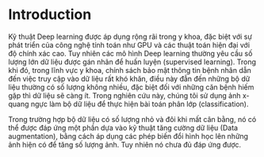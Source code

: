 # Introduction



Kỹ thuật Deep learning được áp dụng rộng rãi trong y khoa, đặc biệt với sự phát triển của công nghệ tính toán như GPU và các thuật toán hiện đại với độ chính xác cao. Tuy nhiên các mô hình Deep learning thường yêu cầu số lượng lớn dữ liệu được gán nhãn để huấn luyện (supervised learning). Trong khi đó, trong lĩnh vực y khoa, chính sách bảo mật thông tin bệnh nhân dẫn đến việc truy cập vào dữ liệu rất khó khăn, điều này đẫn đến những bộ dữ liệu thường có số lượng không nhiều, đặc biệt đối với những căn bệnh hiếm gặp thì dữ liệu sẽ càng ít. Trong nghiên cứu này, chúng tôi sử dụng ảnh x-quang ngực làm bộ dữ liệu để thực hiện bài toán phân lớp (classification).

Trong trường hợp bộ dữ liệu có số lượng nhỏ và đôi khi mất cân bằng, nó có thể được đáp ứng một phần dựa vào kỹ thuật tăng cường dữ liệu (Data augmentation), bằng cách áp dụng các phép biến đổi hình học lên những ảnh hiện có để tăng số lượng ảnh. Tuy nhiên nó chưa đủ đáp ứng được.